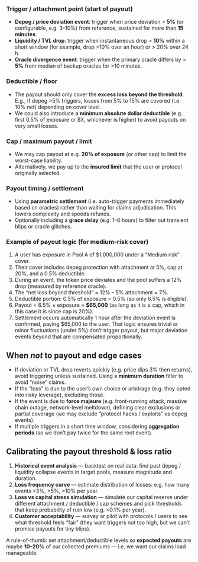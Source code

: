 ### Trigger / attachment point (start of payout)

- **Depeg / price deviation event**: trigger when price deviation > **5%** (or configurable, e.g. 3–10%) from reference, sustained for more than **15 minutes**.
- **Liquidity / TVL drop**: trigger when instantaneous drop > **10%** within a short window (for example, drop >10% over an hour) or > 20% over 24 h.
- **Oracle divergence event**: trigger when the primary oracle differs by > **5%** from median of backup oracles for >10 minutes.

### Deductible / floor

- The payout should only cover the **excess loss beyond the threshold**. E.g., if depeg >5% triggers, losses from 5% to 15% are covered (i.e. 10% net) depending on cover level.
- We could also introduce a **minimum absolute dollar deductible** (e.g. first 0.5% of exposure or $X, whichever is higher) to avoid payouts on very small losses.

### Cap / maximum payout / limit

- We may cap payout at e.g. **20% of exposure** (or other cap) to limit the worst-case liability.
- Alternatively, we pay up to the **insured limit** that the user or protocol originally selected.

### Payout timing / settlement

- Using **parametric settlement** (i.e. auto-trigger payments immediately based on oracles) rather than waiting for claims adjudication. This lowers complexity and speeds refunds.
- Optionally including a **grace delay** (e.g. 1–6 hours) to filter out transient blips or oracle glitches.

### Example of payout logic (for medium-risk cover)

1. A user has exposure in Pool A of $1,000,000 under a “Medium risk” cover.
2. Their cover includes depeg protection with attachment at 5%, cap at 20%, and a 0.5% deductible.
3. During an event, the token price deviates and the pool suffers a 12% drop (measured by reference oracle).
4. The “net loss beyond threshold” = 12% – 5% attachment = 7%.
5. Deductible portion: 0.5% of exposure = 0.5% (so only 6.5% is eligible).
6. Payout = 6.5% × exposure = **$65,000** (as long as it is ≤ cap, which in this case it is since cap is 20%).
7. Settlement occurs automatically 1 hour after the deviation event is confirmed, paying $65,000 to the user.
   That logic ensures trivial or minor fluctuations (under 5%) don’t trigger payout, but major deviation events beyond that are compensated proportionally.

## When _not_ to payout and edge cases

- If deviation or TVL drop reverts quickly (e.g. price dips 3% then returns), avoid triggering unless sustained. Using a **minimum duration** filter to avoid “noise” claims.
- If the “loss” is due to the user’s own choice or arbitrage (e.g. they opted into risky leverage), excluding those.
- If the event is due to **force majeure** (e.g. front-running attack, massive chain outage, network-level meltdown), defining clear exclusions or partial coverage (we may exclude “protocol hacks / exploits” vs depeg events).
- If multiple triggers in a short time window, considering **aggregation periods** (so we don’t pay twice for the same root event).

## Calibrating the payout threshold & loss ratio

1. **Historical event analysis** — backtest on real data: find past depeg / liquidity collapse events in target pools, measure magnitude and duration.
2. **Loss frequency curve** — estimate distribution of losses: e.g. how many events >3%, >5%, >10% per year.
3. **Loss vs capital stress simulation** — simulate our capital reserve under different attachment / deductible / cap schemes and pick thresholds that keep probability of ruin low (e.g. <0.1% per year).
4. **Customer acceptability** — survey or pilot with protocols / users to see what threshold feels “fair” (they want triggers not too high, but we can’t promise payouts for tiny blips).

A rule-of-thumb: set attachment/deductible levels so **expected payouts** are maybe **10–20%** of our collected premiums — i.e. we want our claims load manageable.
